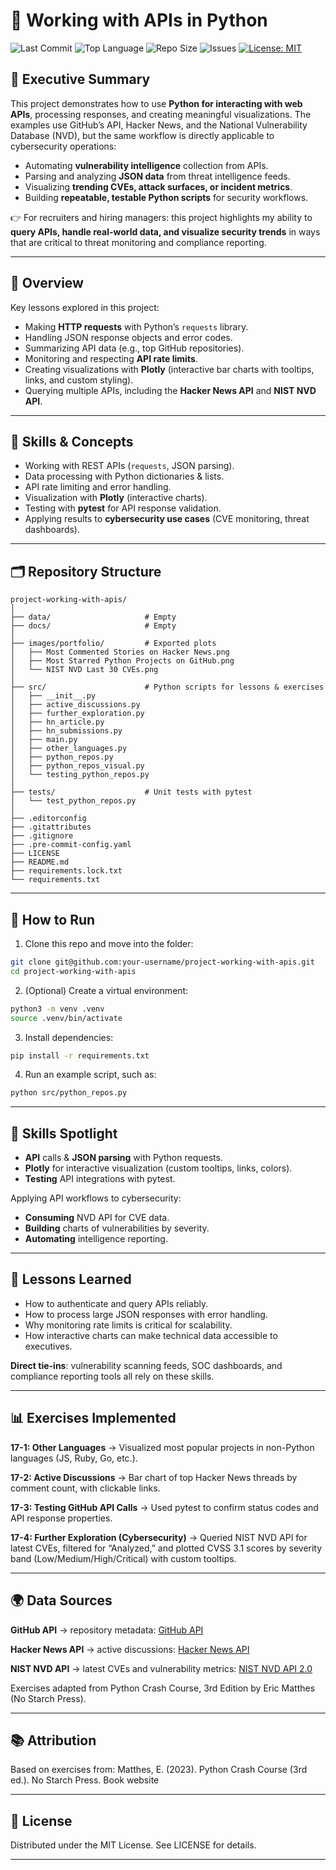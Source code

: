 # 🔗 Working with APIs in Python

<!-- 📛 Project Badges -->
![Last Commit](https://img.shields.io/github/last-commit/DigiFenix777/python-crash-course-working-with-apis-project)
![Top Language](https://img.shields.io/github/languages/top/DigiFenix777/python-crash-course-working-with-apis-project)
![Repo Size](https://img.shields.io/github/repo-size/DigiFenix777/python-crash-course-working-with-apis-project)
![Issues](https://img.shields.io/github/issues/DigiFenix777/python-crash-course-working-with-apis-project)
[![License: MIT](https://img.shields.io/badge/License-MIT-green.svg)](LICENSE)


## 🔑 Executive Summary
This project demonstrates how to use **Python for interacting with web APIs**, processing responses, and creating meaningful visualizations. The examples use GitHub’s API, Hacker News, and the National Vulnerability Database (NVD), but the same workflow is directly applicable to cybersecurity operations:

- Automating **vulnerability intelligence** collection from APIs.
- Parsing and analyzing **JSON data** from threat intelligence feeds.
- Visualizing **trending CVEs, attack surfaces, or incident metrics**.
- Building **repeatable, testable Python scripts** for security workflows.

👉 For recruiters and hiring managers: this project highlights my ability to **query APIs, handle real-world data, and visualize security trends** in ways that are critical to threat monitoring and compliance reporting.

---

## 📌 Overview

Key lessons explored in this project:

- Making **HTTP requests** with Python’s `requests` library.
- Handling JSON response objects and error codes.
- Summarizing API data (e.g., top GitHub repositories).
- Monitoring and respecting **API rate limits**.
- Creating visualizations with **Plotly** (interactive bar charts with tooltips, links, and custom styling).
- Querying multiple APIs, including the **Hacker News API** and **NIST NVD API**.

---

## 🧠 Skills & Concepts

- Working with REST APIs (`requests`, JSON parsing).
- Data processing with Python dictionaries & lists.
- API rate limiting and error handling.
- Visualization with **Plotly** (interactive charts).
- Testing with **pytest** for API response validation.
- Applying results to **cybersecurity use cases** (CVE monitoring, threat dashboards).

---

## 🗂️ Repository Structure

```plaintext
project-working-with-apis/
│
├── data/                     # Empty
├── docs/                     # Empty
│
├── images/portfolio/         # Exported plots
│   ├── Most Commented Stories on Hacker News.png
│   ├── Most Starred Python Projects on GitHub.png
│   └── NIST NVD Last 30 CVEs.png
│
├── src/                      # Python scripts for lessons & exercises
│   ├── __init__.py
│   ├── active_discussions.py
│   ├── further_exploration.py
│   ├── hn_article.py
│   ├── hn_submissions.py
│   ├── main.py
│   ├── other_languages.py
│   ├── python_repos.py
│   ├── python_repos_visual.py
│   └── testing_python_repos.py
│
├── tests/                    # Unit tests with pytest
│   └── test_python_repos.py
│
├── .editorconfig
├── .gitattributes
├── .gitignore
├── .pre-commit-config.yaml
├── LICENSE
├── README.md
├── requirements.lock.txt
└── requirements.txt
```

---


## 🚀 How to Run

1. Clone this repo and move into the folder:
```bash
git clone git@github.com:your-username/project-working-with-apis.git
cd project-working-with-apis
```

2. (Optional) Create a virtual environment:
```bash
python3 -m venv .venv
source .venv/bin/activate
```

3. Install dependencies:
```bash
pip install -r requirements.txt
```

4. Run an example script, such as:
```bash
python src/python_repos.py
```

---

## 🔎 Skills Spotlight

- **API** calls & **JSON parsing** with Python requests.
- **Plotly** for interactive visualization (custom tooltips, links, colors).
- **Testing** API integrations with pytest.

Applying API workflows to cybersecurity:
- **Consuming** NVD API for CVE data.
- **Building** charts of vulnerabilities by severity.
- **Automating** intelligence reporting.


---


## 📝 Lessons Learned
- How to authenticate and query APIs reliably.
- How to process large JSON responses with error handling.
- Why monitoring rate limits is critical for scalability.
- How interactive charts can make technical data accessible to executives.

**Direct tie-ins**:
vulnerability scanning feeds, SOC dashboards, and compliance reporting tools all rely on these skills.


---


## 📊 Exercises Implemented

**17-1: Other Languages** → Visualized most popular projects in non-Python languages (JS, Ruby, Go, etc.).

**17-2: Active Discussions** → Bar chart of top Hacker News threads by comment count, with clickable links.

**17-3: Testing GitHub API Calls** → Used pytest to confirm status codes and API response properties.

**17-4: Further Exploration (Cybersecurity)** → Queried NIST NVD API for latest CVEs, filtered for “Analyzed,” and plotted CVSS 3.1 scores by severity band (Low/Medium/High/Critical) with custom tooltips.


---


## 🌍 Data Sources

**GitHub API** → repository metadata: [GitHub API](https://api.github.com/search/repositories)

**Hacker News API** → active discussions: [Hacker News API](https://hacker-news.firebaseio.com/v0/topstories.json)

**NIST NVD API** → latest CVEs and vulnerability metrics: [NIST NVD API 2.0](https://services.nvd.nist.gov/rest/json/cves/2.0)

Exercises adapted from Python Crash Course, 3rd Edition by Eric Matthes (No Starch Press).


---


## 📚 Attribution

Based on exercises from:
Matthes, E. (2023). Python Crash Course (3rd ed.). No Starch Press.
Book website


---

## 🧩 License

Distributed under the MIT License.
See LICENSE for details.


---

